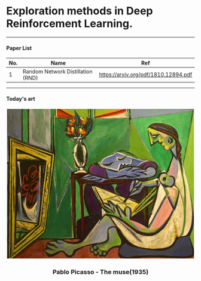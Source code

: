 # Exploration methods in Deep Reinforcement Learning.

- - -

#### Paper List

|No.|Name|Ref|
|---|---|---|
|1|Random Network Distillation (RND)|https://arxiv.org/pdf/1810.12894.pdf|

- - -

#### Today's art
<div align="center">
    <img src="https://github.com/LeejwUniverse/RL_Exploration_Pytorch/blob/master/arts/The muse(1935)_picasso.jpg" width="500">
</div>

<h3 align="center"> Pablo Picasso - The muse(1935) </h3>


